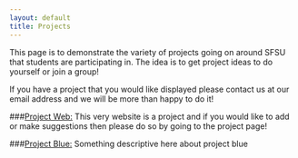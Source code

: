 ```yaml
---
layout: default
title: Projects
---
```

This page is to demonstrate the variety of projects going on around SFSU that students are participating in. The idea is to get project ideas to do yourself or join a group!

If you have a project that you would like displayed please contact us at our email address and we will be more than happy to do it!

###<a href="project_web.html">Project Web:</a>
This very website is a project and if you would like to add or make suggestions then please do so by going to the project page!

###<a href="project_blue.html">Project Blue:</a>
Something descriptive here about project blue
